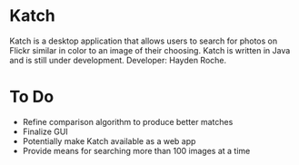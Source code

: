Katch
=====

Katch is a desktop application that allows users to search for photos on Flickr similar in color to an image of their choosing. Katch is written in Java and is still under development. Developer: Hayden Roche.

To Do
=====

- Refine comparison algorithm to produce better matches
- Finalize GUI
- Potentially make Katch available as a web app
- Provide means for searching more than 100 images at a time
